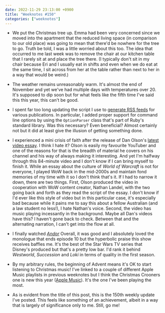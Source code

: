 ```yaml
---
date: 2022-11-29 23:13:00 +0900
title: "Weeknotes #150"
categories: ["weeknotes"]
---
```


- We put the Christmas tree up. Emma had been very concerned since we moved into the apartment that the reduced living space (in comparison to our old place) was going to mean that there'd be nowhere for the tree to go. Truth be told, I was a little worried about this too. The idea that occurred to me last week was to remove the chair at our kitchen table that I rarely sit at and place the tree there. (I typically don't sit in my chair because Eri and I usually eat in shifts and even when we do eat at the same time, I sit across from her at the table rather than next to her in a way that would be weird.)

- The weather remains unreasonably warm. It's almost the end of November and yet we've had multiple days with temperatures over 20. It's supposed to dip soon but for what feels like the fifth time I've said this this year, this can't be good.

- I spent far too long updating the script I use to [generate RSS feeds](https://github.com/pyrmont/feeds.inqk.net) for various publications. In particular, I added proper support for command line options by using the `OptionParser` class that's part of Ruby's standard library. Was this necessary? Even beneficial? Almost certainly not but it did at least give the illusion of getting something done.

- I experienced a mini crisis of faith after the release of Dan Olson's [latest video essay](https://youtu.be/BKP1I7IocYU). I think I hate it? Olson is easily my favourite YouTuber and one of the reasons for that is the breadth of material he covers on his channel and his way of always making it interesting. And yet I'm halfway through this 84-minute video and I don't know if I can bring myself to finish it. While an essay about the culture of _World of Warcraft_ is not for everyone, I played WoW back in the mid-2000s and maintain fond memories of my time with it so I don't think that's it. If I had to narrow it down, there are two things. First, Olson produced the video in cooperation with WoW content creator, Nathan Landel, with the two going back and forth as they read the script of the essay. I don't know if I'd ever like this style of video but in this particular case, it's especially bad because while it pains me to say this about a fellow Australian (and a law student no less!), I hate Nathan's voice. Second, the video has music playing incessantly in the background. Maybe all Dan's videos have this? I haven't gone back to check. Between that and the alternating narration, I can't get into the flow at all.

- I finally watched [_Andor_](https://disneyplus.com/series/star-wars-andor/) Overall, it was good and I absolutely loved the monologue that ends episode 10 but the hyperbolic praise this show receives baffles me. It's the best of the Star Wars TV series that Disney's produced but that's a pretty low bar. I'd rank it behind _Westworld_, _Succession_ and _Loki_ in terms of quality in the first season.

- By my arbitrary rules, the beginning of Advent means it's OK to start listening to Christmas music! I've linked to a couple of different Apple Music playlists in previous weeknotes but I think the Christmas Crooners one is new this year ([Apple Music](https://music.apple.com/us/playlist/christmas-crooners/pl.4fddda73d87b418287ab7c04b7b42f75)). It's the one I've been playing the most.

- As is evident from the title of this post, this is the 150th weekly update I've posted. This feels like something of an achievement, albeit in a way that is largely of significance only to me. Still, go me!
